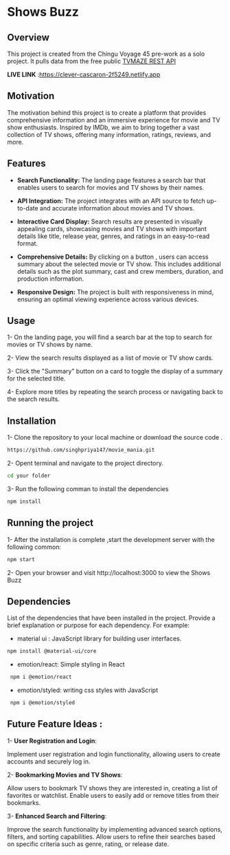 # Shows Buzz
## Overview
This project is created from the Chingu Voyage 45 pre-work as a solo project. It pulls data from the free public <a href="https://www.tvmaze.com/api">TVMAZE REST API</a>

**LIVE LINK** :<a href="https://clever-cascaron-2f5249.netlify.app/">https://clever-cascaron-2f5249.netlify.app</a>
## Motivation 
The motivation behind this project is to create a platform that provides comprehensive information and an immersive experience for movie and TV show enthusiasts. Inspired by IMDb, we aim to bring together a vast collection of TV shows, offering many information, ratings, reviews, and more.
## Features
 * **Search Functionality:** The landing page features a search bar that enables users to search for movies and TV shows by their names.

* **API Integration:** The project integrates with an API source to fetch up-to-date and accurate information about movies and TV shows.

* **Interactive Card Display:**     Search results are presented in visually appealing cards, showcasing movies and TV shows with  important details like title, release year, genres, and ratings in an easy-to-read format.

* **Comprehensive Details:** By clicking on a button , users can access summary about the selected movie or TV show. This includes additional details such as the plot summary, cast and crew members, duration, and production information.

* **Responsive Design:** The project is built with responsiveness in mind, ensuring an optimal viewing experience across various devices.
 
## Usage
1- On the landing page, you will find a search bar at the top to search for movies or TV shows by name.

2- View the search results displayed as a list of movie or TV show cards.

3- Click the "Summary" button on a card to toggle the display of a summary for the selected title.

4- Explore more titles by repeating the search process or navigating back to the search results.

## Installation 

1- Clone the repository to your local machine or download the source code .

```bash
https://github.com/singhpriya147/movie_mania.git
```

2- Opent terminal and navigate to the project directory.

```bash
cd your folder
```
3- Run the following comman to install the dependencies

```bash
npm install
```
## Running the project 

1- After the installation is complete ,start the development server with the following common:
```bash
npm start
```

2- Open your browser and visit http://localhost:3000 to view the Shows Buzz



## Dependencies 
List  of the  dependencies that have been installed in the project. Provide a brief explanation or purpose for each dependency. For example:

* material ui : JavaScript library for building user interfaces.
```bash
npm install @material-ui/core

```
* emotion/react: Simple styling in React 
```bash
 npm i @emotion/react
```
* emotion/styled: writing css styles with JavaScript
```bash
 npm i @emotion/styled
```

## Future Feature Ideas :
1- **User Registration and Login**:

Implement user registration and login functionality, allowing users to create accounts and securely log in.
    
2- **Bookmarking Movies and TV Shows**:

 Allow users to bookmark  TV shows they are interested in, creating a list of favorites or watchlist.
 Enable users to easily add or remove titles from their bookmarks.
 
3- **Enhanced Search and Filtering**:

 Improve the search functionality by implementing advanced search options, filters, and sorting capabilities.
 Allow users to refine their searches based on specific criteria such as genre, rating, or release date.

